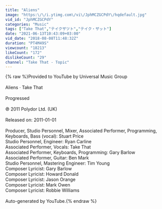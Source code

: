 ```yaml
---
title: "Aliens"
image: "https:\/\/i.ytimg.com\/vi\/JphMCZGCPdY\/hqdefault.jpg"
vid_id: "JphMCZGCPdY"
categories: "Music"
tags: ["Take That","テイクザツト","テイク・ザット"]
date: "2021-06-13T10:43:09+03:00"
vid_date: "2018-08-08T11:48:32Z"
duration: "PT4M49S"
viewcount: "18213"
likeCount: "172"
dislikeCount: "29"
channel: "Take That - Topic"
---
```

{% raw %}Provided to YouTube by Universal Music Group<br /><br />Aliens · Take That<br /><br />Progressed<br /><br />℗ 2011 Polydor Ltd. (UK)<br /><br />Released on: 2011-01-01<br /><br />Producer, Studio  Personnel, Mixer, Associated  Performer, Programming, Keyboards, Bass (vocal): Stuart Price<br />Studio  Personnel, Engineer: Ryan Carline<br />Associated  Performer, Vocals: Take That<br />Associated  Performer, Keyboards, Programming: Gary Barlow<br />Associated  Performer, Guitar: Ben Mark<br />Studio  Personnel, Mastering  Engineer: Tim Young<br />Composer  Lyricist: Gary Barlow<br />Composer  Lyricist: Howard Donald<br />Composer  Lyricist: Jason Orange<br />Composer  Lyricist: Mark Owen<br />Composer  Lyricist: Robbie Williams<br /><br />Auto-generated by YouTube.{% endraw %}
